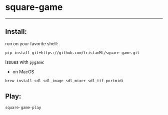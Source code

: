 # square-game
---
## Install:
run on your favorite shell:
```
pip install git+https://github.com/tristanML/square-game.git
```
Issues with `pygame`:
+ on MacOS
```bash
brew install sdl sdl_image sdl_mixer sdl_ttf portmidi
```
## Play:
```
square-game-play
```
